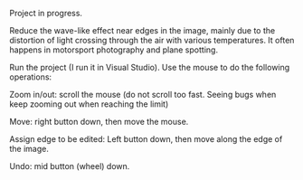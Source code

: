 Project in progress.

Reduce the wave-like effect near edges in the image, mainly due to the distortion of light crossing through the air with various temperatures. It often happens in motorsport photography and plane spotting. 

Run the project (I run it in Visual Studio). Use the mouse to do the following operations:

Zoom in/out: scroll the mouse (do not scroll too fast. Seeing bugs when keep zooming out when reaching the limit)

Move: right button down, then move the mouse.

Assign edge to be edited: Left button down, then move along the edge of the image.

Undo: mid button (wheel) down.
